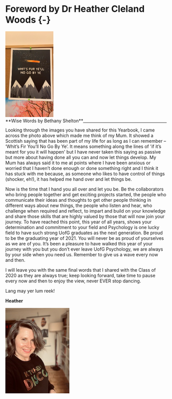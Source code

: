 # Foreword by Dr Heather Cleland Woods {-}

<div align = "left">
<img width = 150px; src="images/Bethany_Shelton 1.PNG"> 
<br>
<span style = "float: left;">**Wise Words by Bethany Shelton**</span>
</div>

---

Looking through the images you have shared for this Yearbook, I came across the photo above which made me think of my Mum. It showed a Scottish saying that has been part of my life for as long as I can remember – ‘Whit’s Fir You’ll No Go By Ye’. It means something along the lines of 'if it’s meant for you it will happen' but I have never taken this saying as passive but more about having done all you can and now let things develop. My Mum has always said it to me at points where I have been anxious or worried that I haven’t done enough or done something right and I think it has stuck with me because, as someone who likes to have control of things (shocker, eh!), it has helped me hand over and let things be. 

Now is the time that I hand you all over and let you be. Be the collaborators who bring people together and get exciting projects started, the people who communicate their ideas and thoughts to get other people thinking in different ways about new things, the people who listen and hear, who challenge when required and reflect, to impart and build on your knowledge and share those skills that are highly valued by those that will now join your journey. To have reached this point, this year of all years, shows your determination and commitment to your field and Psychology is one lucky field to have such strong UofG graduates as the next generation. Be proud to be the graduating year of 2021. You will never be as proud of yourselves as we are of you. It’s been a pleasure to have walked this year of your journey with you but you don’t ever leave UofG Psychology, we are always by your side when you need us. Remember to give us a wave every now and then. 

I will leave you with the same final words that I shared with the Class of 2020 as they are always true; keep looking forward, take time to pause every now and then to enjoy the view, never EVER stop dancing.

Lang may yer lum reek!

**Heather**

<img src="images/kitchen_disco.jpg" style="width: 200px; float: centre;">
